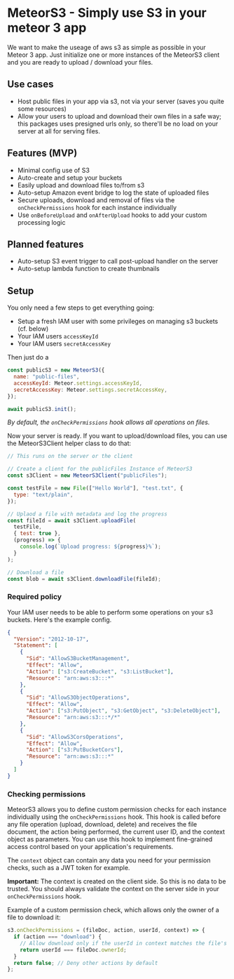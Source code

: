 # MeteorS3 - Simply use S3 in your meteor 3 app

We want to make the useage of aws s3 as simple as possible in your Meteor 3 app. Just initialize one or more instances of the MeteorS3 client and you are ready to upload / download your files.

## Use cases

- Host public files in your app via s3, not via your server (saves you quite some resources)
- Allow your users to upload and download their own files in a safe way; this packages uses presigned urls only, so there'll be no load on your server at all for serving files.

## Features (MVP)

- Minimal config use of S3
- Auto-create and setup your buckets
- Easily upload and download files to/from s3
- Auto-setup Amazon event bridge to log the state of uploaded files
- Secure uploads, download and removal of files via the `onCheckPermissions` hook for each instance individually
- Use `onBeforeUpload` and `onAfterUpload` hooks to add your custom processing logic

## Planned features

- Auto-setup S3 event trigger to call post-upload handler on the server
- Auto-setup lambda function to create thumbnails

## Setup

You only need a few steps to get everything going:

- Setup a fresh IAM user with some privileges on managing s3 buckets (cf. below)
- Your IAM users `accessKeyId`
- Your IAM users `secretAccessKey`

Then just do a

```js
const publicS3 = new MeteorS3({
  name: "public-files",
  accessKeyId: Meteor.settings.accessKeyId,
  secretAccessKey: Meteor.settings.secretAccessKey,
});

await publicS3.init();
```

_By default, the `onCheckPermissions` hook allows all operations on files._

Now your server is ready. If you want to upload/download files, you can use the MeteorS3Client helper class to do that:

```js
// This runs on the server or the client

// Create a client for the publicFiles Instance of MeteorS3
const s3Client = new MeteorS3Client("publicFiles");

const testFile = new File(["Hello World"], "test.txt", {
  type: "text/plain",
});

// Uplaod a file with metadata and log the progress
const fileId = await s3Client.uploadFile(
  testFile,
  { test: true },
  (progress) => {
    console.log(`Upload progress: ${progress}%`);
  }
);

// Download a file
const blob = await s3Client.downloadFile(fileId);
```

### Required policy

Your IAM user needs to be able to perform some operations on your s3 buckets. Here's the example config.

```json
{
  "Version": "2012-10-17",
  "Statement": [
    {
      "Sid": "AllowS3BucketManagement",
      "Effect": "Allow",
      "Action": ["s3:CreateBucket", "s3:ListBucket"],
      "Resource": "arn:aws:s3:::*"
    },
    {
      "Sid": "AllowS3ObjectOperations",
      "Effect": "Allow",
      "Action": ["s3:PutObject", "s3:GetObject", "s3:DeleteObject"],
      "Resource": "arn:aws:s3:::*/*"
    },
    {
      "Sid": "AllowS3CorsOperations",
      "Effect": "Allow",
      "Action": ["s3:PutBucketCors"],
      "Resource": "arn:aws:s3:::*"
    }
  ]
}
```

### Checking permissions

MeteorS3 allows you to define custom permission checks for each instance individually using the `onCheckPermissions` hook. This hook is called before any file operation (upload, download, delete) and receives the file document, the action being performed, the current user ID, and the context object as parameters. You can use this hook to implement fine-grained access control based on your application's requirements.

The `context` object can contain any data you need for your permission checks, such as a JWT token for example.

**Important:** The context is created on the client side. So this is no data to be trusted. You should always validate the context on the server side in your `onCheckPermissions` hook.

Example of a custom permission check, which allows only the owner of a file to download it:

```js
s3.onCheckPermissions = (fileDoc, action, userId, context) => {
  if (action === "download") {
    // Allow download only if the userId in context matches the file's owner;
    return userId === fileDoc.ownerId;
  }
  return false; // Deny other actions by default
};
```
